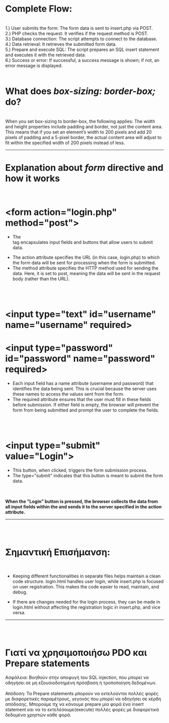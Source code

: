 <br><br>
# Complete Flow:
<br>
1.)   User submits the form: The form data is sent to insert.php via POST.   <br>
2.)   PHP checks the request: It verifies if the request method is POST.    <br>
3.)   Database connection: The script attempts to connect to the database.    <br>
4.)   Data retrieval: It retrieves the submitted form data.                      <br>
5.)   Prepare and execute SQL: The script prepares an SQL insert statement and executes it with the retrieved data.    <br>
6.)   Success or error: If successful, a success message is shown; if not, an error message is displayed.       <br><br>



# What does <i>box-sizing: border-box;</i>  do?
<br>
When you set box-sizing to border-box, the following applies:
The width and height properties include padding and border, not just the content area. 
This means that if you set an element’s width to 200 pixels and add 20 pixels of padding and a 5-pixel border, 
the actual content area will adjust to fit within the specified width of 200 pixels instead of less.


---------------------------------------------------------------------------------------------------------------------------------------------------
# Explanation about <i>form</i> directive and how it works   <br><br>

# &lt;form action="login.php" method="post"&gt;

- The <form> tag encapsulates input fields and buttons that allow users to submit data.
- The action attribute specifies the URL (in this case, login.php) to which the form data will 
   be sent for processing when the form is submitted.
- The method attribute specifies the HTTP method used for sending the data. 
   Here, it is set to post, meaning the data will be sent in the request body (rather than the URL).  
<br>
<br>

# &lt;input type="text" id="username" name="username" required&gt;
# &lt;input type="password" id="password" name="password" required&gt;

- Each input field has a name attribute (username and password) that identifies the data being sent. 
  This is crucial because the server uses these names to access the values sent from the form.
- The required attribute ensures that the user must fill in these fields before submission. 
   If either field is empty, the browser will prevent the form from being submitted and prompt the user 
   to complete the fields.

<br>
<br>   

# &lt;input type="submit" value="Login"&gt;

- This button, when clicked, triggers the form submission process. 
- The type="submit" indicates that this button is meant to submit the form data.
<br>
<br>
<b>When the "Login" button is pressed, the browser collects the data from all input fields within the <form> and sends it to the server specified in the action attribute.</b>

-----------------------------------------------------------------------------------------------------------------------
<br><br>
# Σημαντική Επισήμανση:
<br>

- Keeping different functionalities in separate files helps maintain a clean code structure. login.html handles user login, while insert.php is focused on user registration.
This makes the code easier to read, maintain, and debug.

- If there are changes needed for the login process, they can be made in login.html without affecting the registration logic in insert.php, and vice versa.

-----------------------------------------------------------------------------------------------------------------------
<br><br>
# Γιατί να χρησιμοποιήσω PDO και Prepare statements
Ασφάλεια: Βοηθούν στην αποφυγή του SQL injection, που μπορεί να οδηγήσει σε μη εξουσιοδοτημένη πρόσβαση ή τροποποίηση δεδομένων. <br><br>
Απόδοση:  Τα Prepare statements μπορούν να εκτελούνται πολλές φορές με διαφορετικές παραμέτρους, γεγονός που μπορεί να οδηγήσει σε κέρδη απόδοσης. Μπορούμε πχ να κάνουμε prepare μία φορά ένα insert statement
και να το εκτελέσουμε(execute) πολλές φορές με διαφορετικά δεδομένα χρηστών κάθε φορά.







